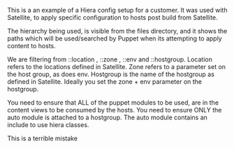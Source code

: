 This is a an example of a Hiera config setup for a customer. It was used with Satellite, to apply specific configuration to hosts post build from Satellite.

The hierarchy being used, is visible from the files directory, and it shows the paths which will be used/searched by Puppet when its attempting to apply content to hosts.

We are filtering from ::location , ::zone , ::env and ::hostgroup. Location refers to the locations defined in Satellite. Zone refers to a parameter set on the host group, as does env. Hostgroup is the name of the hostgroup as defined in Satellite. Ideally you set the zone + env parameter on the hostgroup.

You need to ensure that ALL of the puppet modules to be used, are in the content views to be consumed by the hosts. You need to ensure ONLY the auto module is attached to a hostgroup. The auto module contains an include to use hiera classes.

This is a terrible mistake
